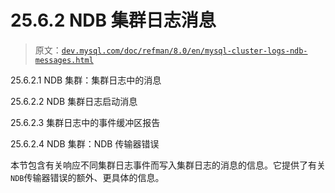 # 25.6.2 NDB 集群日志消息

> 原文：[`dev.mysql.com/doc/refman/8.0/en/mysql-cluster-logs-ndb-messages.html`](https://dev.mysql.com/doc/refman/8.0/en/mysql-cluster-logs-ndb-messages.html)

25.6.2.1 NDB 集群：集群日志中的消息

25.6.2.2 NDB 集群日志启动消息

25.6.2.3 集群日志中的事件缓冲区报告

25.6.2.4 NDB 集群：NDB 传输器错误

本节包含有关响应不同集群日志事件而写入集群日志的消息的信息。它提供了有关`NDB`传输器错误的额外、更具体的信息。
